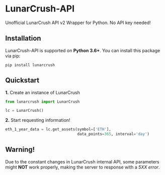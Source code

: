 # LunarCrush-API
Unofficial LunarCrush API v2 Wrapper for Python. No API key needed!

## Installation
LunarCrush-API is supported on **Python 3.6+**. You can install this package via pip:
```
pip install lunarcrush
```
## Quickstart
**1.** Create an instance of LunarCrush

```Python
from lunarcrush import LunarCrush

lc = LunarCrush()
```

**2.** Start requesting information!

```Python
eth_1_year_data = lc.get_assets(symbol=['ETH'],
                                data_points=365, interval='day')
```

## Warning!
Due to the constant changes in LunarCrush internal API, some parameters might **NOT** work properly, making the server to response with a *5XX error*.
